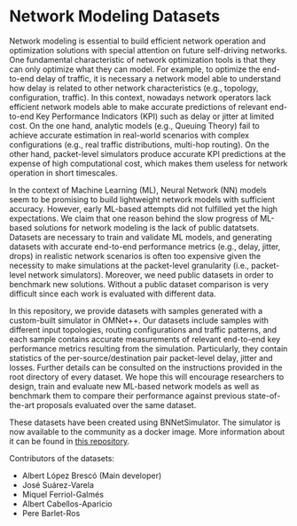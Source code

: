 # Network Modeling Datasets

Network modeling is essential to build efficient network operation and optimization solutions with special attention on future self-driving networks. One fundamental characteristic of network optimization tools is that they can only optimize what they can model. For example, to optimize the end-to-end delay of traffic, it is necessary a network model able to understand how delay is related to other network characteristics (e.g., topology, configuration, traffic). In this context, nowadays network operators lack efficient network models able to make accurate predictions of relevant end-to-end Key Performance Indicators (KPI) such as delay or jitter at limited cost. On the one hand, analytic models (e.g., Queuing Theory) fail to achieve accurate estimation in real-world scenarios with complex configurations (e.g., real traffic distributions, multi-hop routing). On the other hand, packet-level simulators produce accurate KPI predictions at the expense of high computational cost, which makes them useless for network operation in short timescales.

In the context of Machine Learning (ML), Neural Network (NN) models seem to be promising to build lightweight network models with sufficient accuracy. However, early ML-based attempts did not fulfilled yet the high expectations. We claim that one reason behind the slow progress of ML-based solutions for network modeling is the lack of public datatsets. Datasets are necessary to train and validate ML models, and generating datasets with accurate end-to-end performance metrics (e.g., delay, jitter, drops) in realistic network scenarios is often too expensive given the necessity to make simulations at the packet-level granularity (i.e., packet-level network simulators). Moreover, we need public datasets in order to benchmark new solutions. Without a public dataset comparison is very difficult since each work is evaluated with different data. 

In this repository, we provide datasets with samples generated with a custom-built simulator in OMNet++. Our datasets include samples with different input topologies, routing configurations and traffic patterns, and each sample contains accurate measurements of relevant end-to-end key performance metrics resulting from the simulation. Particularly, they contain statistics of the per-source/destination pair packet-level delay, jitter and losses. Further details can be consulted on the instructions provided in the root directory of every dataset. We hope this will encourage researchers to design, train and evaluate new ML-based network models as well as benchmark them to compare their performance against previous state-of-the-art proposals evaluated over the same dataset.

These datasets have been created using BNNetSimulator. The simulator is now available to the community as a docker image. More information about it can be found in [this repository](https://github.com/BNN-UPC/BNNetSimulator).

Contributors of the datasets:
* Albert López Brescó (Main developer)
* José Suárez-Varela
* Miquel Ferriol-Galmés
* Albert Cabellos-Aparicio
* Pere Barlet-Ros

